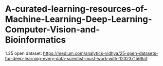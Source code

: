 # A-curated-learning-resources-of-Machine-Learning-Deep-Learning-Computer-Vision-and-Bioinformatics

1.25 open dataset: https://medium.com/analytics-vidhya/25-open-datasets-for-deep-learning-every-data-scientist-must-work-with-1232371569a1
